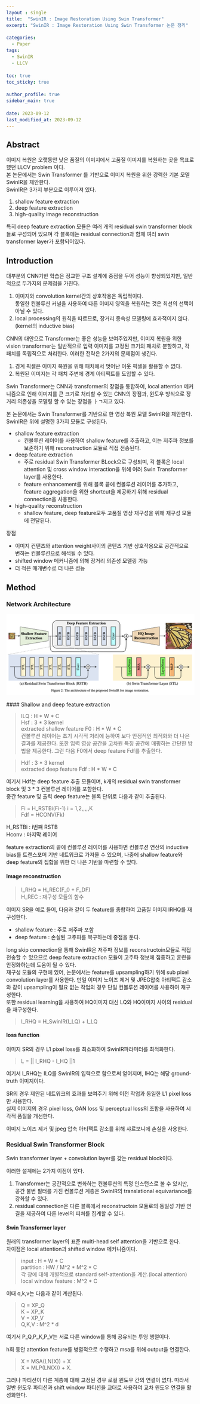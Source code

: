 ```yaml
---
layout : single
title:  "SwinIR : Image Restoration Using Swin Transformer"
excerpt: "SwinIR : Image Restoration Using Swin Transformer 논문 정리"

categories:
  - Paper
tags:
  - SwinIR
  - LLCV

toc: true
toc_sticky: true

author_profile: true
sidebar_main: true

date: 2023-09-12
last_modified_at: 2023-09-12
---
```


## Abstract


이미지 복원은 오랫동안 낮은 품질의 이미지에서 고품질 이미지를 복원하는 곳을 목표로 헀던 LLCV problem 이다.  
본 논문에서는 Swin Transformer 를 기반으로 이미지 복원을 위한 강력한 기본 모델 SwinIR을 제안한다.  
SwinIR은 3가지 부분으로 이루어져 있다.  
1. shallow feature extraction  
2. deep feature extraction  
3. high-quality image reconstruction  

특히 deep feature extraction 모듈은 여러 개의 residual swin transformer block들로 구성되어 있으며 각 블록에는 residual connection과 함께 여러 swin transformer layer가 포함되어있다.  


## Introduction

대부분의 CNN기반 학습은 정교한 구조 설계에 중점을 두어 성능이 향상되었지만, 일반적으로 두가지의 문제점을 가진다.  
1. 이미지와 convolution kernel간의 상호작용은 독립적이다.  
동일한 컨볼루션 커널을 사용하여 다른 이미지 영역을 복원하는 것은 최선의 선택이 아닐 수 있다.  
2. local processing의 원칙을 따르므로, 장거리 종속성 모델링에 효과적이지 않다. (kernel의 inductive bias)  

CNN의 대안으로 Transformer는 좋은 성능을 보여주었지만, 이미지 복원을 위한 vision transformer는 일반적으로 입력 이미지를 고정된 크기의 패치로 분할하고, 각 패치를 독립적으로 처리한다. 이러한 전략은 2가지의 문제점이 생긴다.  
1. 경계 픽셀은 이미지 복원을 위해 패치에서 멋어난 이웃 픽셀을 활용할 수 없다.  
2. 복원된 이미지는 각 패치 주변에 경계 아티팩트를 도입할 수 있다.  

Swin Transformer는 CNN과 transformer의 장점을 통합하여, local attention 메커니즘으로 인해 이미지를 큰 크기로 처리할 수 있는 CNN의 장점과, 윈도우 방식으로 장거리 의존성을 모델링 할 수 있는 장점을 ㅏㄱ지고 있다.  

본 논문에서는 Swin Transformer를 기반으로 한 영상 복원 모델 SwinIR을 제안한다.  
SwinIR은 위에 설명한 3가지 모듈로 구성된다.  
- shallow feature extraction  
  - 컨볼루션 레이어를 사용하여 shallow feature를 추출하고, 이는 저주파 정보를 보존하기 위해 reconstruction 모듈로 직접 전송된다.  
- deep feature extraction  
  - 주로 residual Swin Transformer BLock으로 구성되며, 각 블록은 local attention 및 cross window interaction을 위해 여러 Swin Transformer layer를 사용한다.  
  - feature enhancement를 위해 블록 끝에 컨볼루션 레이어를 추가하고, feature aggregation을 위한 shortcut을 제공하기 위해 residual connection을 사용한다.  
- high-quality reconstruction  
  - shallow feature, deep feature모두 고품질 영상 재구성을 위해 재구성 모듈에 전달된다.  

장점  
- 이미지 컨탠츠와 attention weight사이의 콘텐츠 기반 상호작용으로 공간적으로 변하는 컨볼루션으로 해석될 수 있다.  
- shifted window 메커니즘에 의해 장거리 의존성 모델링 가능  
- 더 적은 매개변수로 더 나은 성능  

## Method  

### Network Architecture 

 

<p align="center"><img src="/assets/images/Paper/SwinIR/figure_1.png"></p>  
#### Shallow and deep feature extraction  

> ILQ : H \* W \* C  
> Hsf : 3 \* 3 kernel  
> extracted shallow feature F0 : H \* W \* C  
컨볼루션 레이어는 초기 시각적 처리에 능하여 보다 안정적인 최적화와 더 나은 결과를 제공한다. 또한 입력 영상 공간을 고차원 특징 공간에 매핑하는 간단한 방법을 제공한다. 그런 다음 F0에서 deep feature Fdf를 추출한다.  

> Hdf : 3 \* 3 kernel  
> extracted deep feature Fdf : H \* W \* C  

여기서 Hdf는 deep feature 추출 모듈이며, k개의 residual swin transformer block 및 3 \* 3 컨볼루션 레이어를 포함한다.  
중간 feature 및 출력 deep feature는 블록 단위로 다음과 같이 추출된다.  

> Fi = H\_RSTBi(Fi-1) i = 1,2,,,,,K  
> Fdf = HCONV(Fk)  

H_RSTBi : i번쨰 RSTB  
Hconv : 마지막 레이어  

feature extraction의 끝에 컨볼루션 레이어를 사용하면 컨볼루션 연산의 inductive bias를 트랜스포머 기반 네트워크로 가져올 수 있으며, 나중에 shallow feature와 deep feature의 집합을 위한 더 나은 기반을 마련할 수 있다.  

#### Image reconstruction  
> I_RHQ = H_REC(F_0 + F_DF)  
> H_REC : 재구성 모듈의 함수  

이미지 SR을 예로 들어, 다음과 같이 두 feature를 종합하여 고품질 이미지 IRHQ를 재구성한다.  
- shallow feature : 주로 저주파 포함  
- deep feature : 손실된 고주파를 복구하는데 중점을 둔다.  

long skip connection을 통해 SwinIR은 저주파 정보를 reconstructoin모듈로 직접 전송할 수 있으므로 deep feature extraction 모듈이 고주파 정보에 집중하고 훈련을 안정화하는데 도움이 될 수 있다.  
재구성 모듈의 구현에 있어, 논문에서는 feature를 upsampling하기 위해 sub pixel convolution layer를 사용한다. 만일 이미지 노이즈 제거 및 JPEG압축 아티팩트 감소와 같이 upsampling이 필요 없는 작업의 경우 단일 컨볼루션 레이어를 사용하여 재구성한다.  
또한 residual learning을 사용하여 HQ이미지 대신 LQ와 HQ이미지 사이의 residual을 재구성한다.  

> I_RHQ = H_SwinIR(I_LQ) + I_LQ  

#### loss function  
이미지 SR의 경우 L1 pixel loss를 최소화하여 SwinIR파라미터를 최적화한다.  
> L = \|| I_RHQ - I_HQ \||1  

여기서 I_RHQ는 ILQ를 SwinIR의 입력으로 함으로써 얻어지며, IHQ는 해당 ground-truth 이미지이다.  

SR의 경우 제안된 네트워크의 효과를 보여주기 위해 이전 작업과 동일한 L1 pixel loss만 사용한다.  
실제 이미지의 경우 pixel loss, GAN loss 및 perceptual loss의 조합을 사용하여 시각적 품질을 개선한다.  


이미지 노이즈 제거 및 jpeg 압축 아티팩트 감소를 위해 샤르보니에 손실을 사용한다.  

### Residual Swin Transformer Block  

Swin transformer layer + convolution layer를 갖는 residual block이다.  

이러한 설계에는 2가지 이점이 있다.  
1. Transformer는 공간적으로 변화하는 컨볼루션의 특정 인스턴스로 볼 수 있지만, 공간 불변 필터를 가진 컨볼루션 계층은 SwinIR의 translational equivariance를 강화할 수 있다.  
2. residual connection은 다른 블록에서 reconstructoin 모듈로의 동일성 기반 연결을 제공하여 다른 level의 피쳐를 집계할 수 있다.  

#### Swin Transformer layer  

원래의 transformer layer의 표준 multi-head self attention을 기반으로 한다.  
차이점은 local attention과 shifted window 메커니즘이다.  

> input : H \* W \* C  
> partition : HW / M^2 \* M^2 \* C  
> 각 창에 대해 개별적으로 standard self-attention을 계산.(local attention)  
> local window feature : M^2 \* C  

이때 q,k,v는 다음과 같이 계산된다.  

> Q = XP_Q  
> K = XP_K  
> V = XP_V  
> Q,K,V : M^2 * d  

여기서 P_Q,P_K,P_V는 서로 다른 window를 통해 공유되는 투영 행렬이다.  

h회 동안 attention feature를 병렬적으로 수행하고 msa를 위해 output을 연결한다.  

> X = MSA(LN(X)) + X  
> X = MLP(LN(X)) + X.  

그러나 파티션이 다른 계층에 대해 고정된 경우 로컬 윈도우 간의 연결이 없다. 따라서 일반 윈도우 파티션과 shift window 파티션을 교대로 사용하여 교차 윈도우 연결을 활성화한다.
